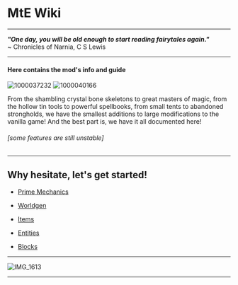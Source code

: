 # MtE Wiki

---

***"One day, you will be old enough to start reading fairytales again."***\
~ Chronicles of Narnia, C S Lewis

---

#### Here contains the mod's info and guide

![1000037232](https://github.com/1D10T1C-STUD10S/more-to-explore/assets/112738649/ce00c93f-8a34-4961-a7d0-1d7ad384cd1f)
![1000040166](https://github.com/1D10T1C-STUD10S/more-to-explore/assets/112738649/2799e6f7-cdb3-4553-9765-c2b68de5752a)



From the shambling crystal bone skeletons to great masters of magic, from the hollow tin tools to powerful spellbooks, from small tents to abandoned strongholds, we have the smallest additions to large modifications to the vanilla game! And the best part is, we have it all documented here!

###### [some features are still unstable]

---

## Why hesitate, let's get started!

- [Prime Mechanics](https://1d10t1c-stud10s.github.io/more-to-explore/prime-mechanics.html)

- [Worldgen](https://1d10t1c-stud10s.github.io/more-to-explore/worldgen.html)

- [Items](https://1d10t1c-stud10s.github.io/more-to-explore/items.html)

- [Entities](https://1d10t1c-stud10s.github.io/more-to-explore/entities.html) 

- [Blocks](https://www.example.com)


---

![IMG_1613](https://github.com/1D10T1C-STUD10S/more-to-explore/assets/112738649/2e74d018-f277-49f3-9518-d1f7f19bc4de)

---

